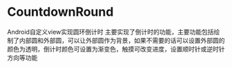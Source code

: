 # CountdownRound
Android自定义view实现圆环倒计时
主要实现了倒计时的功能，主要功能包括绘制了内部圆和外部圆，可以让外部圆作为背景，如果不需要的话可以设置外部圆的颜色为透明，倒计时颜色可设置为渐变色，触摸可改变进度，设置顺时针或逆时针方向等功能
